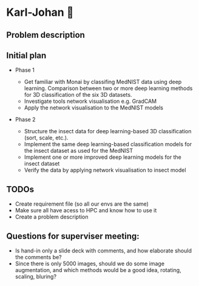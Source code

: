 # Karl-Johan 🍄

## Problem description

## Initial plan
- Phase 1
  - Get familiar with Monai by classifing MedNIST data using deep learning. Comparison between two or more deep learning methods for 3D classification of the six 3D datasets. 
  - Investigate tools network visualisation e.g. GradCAM
  - Apply the network visualisation to the MedNIST models
  
- Phase 2
  - Structure the insect data for deep learning-based 3D classification (sort, scale, etc.).
  - Implement the same deep learning-based classification models for the insect dataset as used for the MedNIST
  - Implement one or more improved deep learning models for the insect dataset
  - Verify the data by applying network visualisation to insect model
 
## TODOs
- Create requirement file (so all our envs are the same)
- Make sure all have acess to HPC and know how to use it
- Create a problem description

## Questions for superviser meeting:
- Is hand-in only a slide deck with comments, and how elaborate should the comments be?
- Since there is only 5000 images, should we do some image augmentation, and which methods would be a good idea, rotating, scaling, bluring?
 
   

